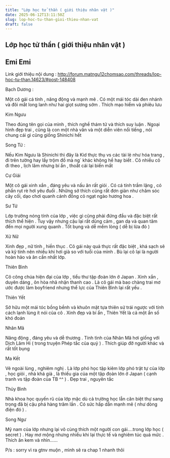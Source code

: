 ```yaml
---
title: "Lớp học tử thần ( giới thiệu nhân vật )"
date: 2025-06-12T13:11:50Z
slug: lop-hoc-tu-than-gioi-thieu-nhan-vat
draft: false
---
```


## Lớp học tử thần ( giới thiệu nhân vật )

## Emi Emi

Link giới thiệu nội dung : http://forum.matngu12chomsao.com/threads/lop-hoc-tu-than.14623/#post-148408
 
 
Bạch Dương :
 
Một cô gái cá tính , năng động và mạnh mẽ . Có một mái tóc dài đen nhánh và đôi mắt long lanh như hai giọt sương sớm . Thích mạo hiểm và phiêu lưu
 
Kim Ngưu 
 
Theo đúng tên gọi của mình , thích nghề thám tử và thích suy luận . Ngoại hình đẹp trai , cũng là con một nhà văn và một diễn viên nổi tiếng , nói chung cái gì cũng giống Shinichi hết 
 
Song Tử : 
 
Nếu Kim Ngưu là Shinichi thì đây là Kid thực thụ vs các tài lẻ như hóa trang , đi trên tường hay lấy trộm đồ mà ng` khác không hề hay biết . Cô nhiều cô đi theo , lịch lãm nhưng bí ẩn , thoắt cái lại biến mất
 
Cự Giải 
 
Một cô gái xinh xắn , đáng yêu và nấu ăn rất giỏi . Có cá tính trầm lặng , có phần rụt rè hơi yêu đuối . Những sở thích cũng rất đơn giản như chăm sóc cây cối, dạo chơi quanh cánh đồng cỏ ngạt ngào hương hoa .
 
Sư Tử
 
Lớp trưởng nóng tính của lớp , việc gì cũng phải đứng đầu và đặc biệt rất thích thể hiện . Tuy vậy nhưng cậu lại rất dũng cảm , gan dạ và quan tâm đến mọi người xung quanh . Tốt bụng và dễ mềm lòng ( dễ bị lừa đó ) 
 
Xử Nữ
 
 Xinh đẹp , nữ tính , hiền thục . Cô gái này quả thực rất đặc biệt , khá sạch sẽ và kỹ tính nên nhiều khi hơi già so với tuổi của mình . Bù lại cô lại là người hoàn hảo và ân cần nhất lớp.
 
Thiên Bình
 
Cô công chúa hiện đại của lớp , tiểu thư tập đoàn lớn ở Japan . Xinh xắn , duyên dáng , ôn hòa nhã nhặn thanh cao . Là cô gái mà bao chàng trai mơ ước được làm boyfriend nhưng thể lực của Thiên Bình lại rất yếu .
 
 
Thiên Yết 
 
Sở hữu một mái tóc bồng bềnh và khuôn mặt tựa thiên sứ trái ngược với tính cách lạnh lùng ít nói của cô . Xinh đẹp và bí ẩn , Thiên Yết là cả một ẩn số khó đoán
 
Nhân Mã
 
Năng động , đáng yêu và dễ thương . Tính tình của Nhân Mã hơi giống với Dịch Lâm Hi ( trong truyện Phép tắc của quỷ ) . Thích giúp đỡ người khác và rất tốt bụng
 
Ma Kết
 
Vẻ ngoài lùng , nghiêm nghị . Là lớp phó học tập kiêm lớp phó trật tự của lớp , học giỏi , nhà khá giả , là thiếu gia của một tập đoàn lớn ở Japan ( cạnh tranh vs tập đoàn của TB ^^ ) . Đẹp trai , nguyên tắc
 
Thủy Bình 
 
Nhà khoa học quyến rũ của lớp mặc dù cả trường học lẫn căn biệt thự sang trọng đã bị cậu phá hàng trăm lần . Có sức hấp dẫn mạnh mẽ ( như dòng điện đó ) .
 
Song Ngư 
 
Mỹ nam của lớp nhưng lại vô cùng thích một người con gái….trong lớp học ( secret ) . Hay mơ mộng nhưng nhiều khi lại thực tế và nghiêm túc quá mức . Thích ăn kem và nhìn……
 
P/s : sorry vì ra gtnv muộn , mình sẽ ra chap 1 nhanh thôi